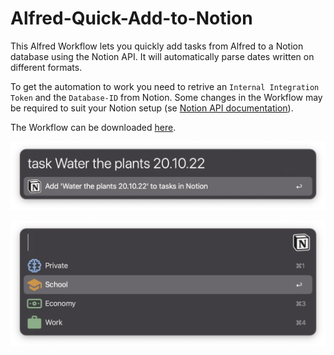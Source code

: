 # Alfred-Quick-Add-to-Notion

This Alfred Workflow lets you quickly add tasks from Alfred to a Notion database using the Notion API. It will automatically parse dates written on different formats. 

To get the automation to work you need to retrive an `Internal Integration Token` and the `Database-ID` from Notion. Some changes in the Workflow may be required to suit your Notion setup (se [Notion API documentation](https://developers.notion.com/reference/property-value-object)).

The Workflow can be downloaded [here](/Quick%20Add%20to%20Notion.alfredworkflow).

![Add new task](/Resources/Add%20task.png)

![Select category](/Resources/Select%20category.png)
